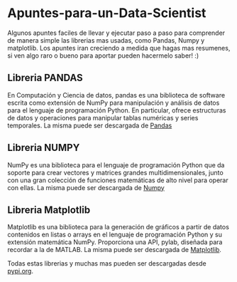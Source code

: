 # Apuntes-para-un-Data-Scientist
Algunos apuntes faciles de llevar y ejecutar paso a paso para comprender de manera simple las librerias mas usadas, como Pandas, Numpy y matplotlib.
Los apuntes iran creciendo a medida que hagas mas resumenes, si ven algo raro o bueno para aportar pueden hacermelo saber! :)

## Libreria PANDAS
En Computación y Ciencia de datos, pandas es una biblioteca de software escrita como extensión de NumPy para manipulación y análisis de datos para el lenguaje de programación Python. En particular, ofrece estructuras de datos y operaciones para manipular tablas numéricas y series temporales.
La misma puede ser descargada de [Pandas](https://pandas.pydata.org/)

## Libreria NUMPY
NumPy es una biblioteca para el lenguaje de programación Python que da soporte para crear vectores y matrices grandes multidimensionales, junto con una gran colección de funciones matemáticas de alto nivel para operar con ellas.
La misma puede ser descargada de [Numpy](https://numpy.org/)

## Libreria Matplotlib
Matplotlib es una biblioteca para la generación de gráficos a partir de datos contenidos en listas o arrays en el lenguaje de programación Python y su extensión matemática NumPy. Proporciona una API, pylab, diseñada para recordar a la de MATLAB.
La misma puede ser descargada de [Matplotlib](https://matplotlib.org/).


Todas estas librerias y muchas mas pueden ser descargadas desde [pypi.org](https://pypi.org/).

